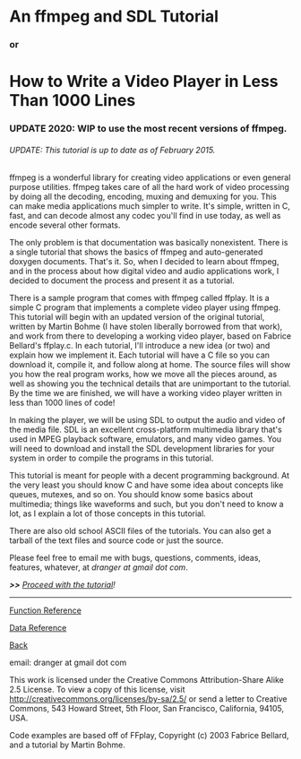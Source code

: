 # An ffmpeg and SDL Tutorial

### or

# How to Write a Video Player in Less Than 1000 Lines

### UPDATE 2020: WIP to use the most recent versions of ffmpeg.
###### UPDATE: This tutorial is up to date as of February 2015.

ffmpeg is a wonderful library for creating video applications or even general
purpose utilities. ffmpeg takes care of all the hard work of video processing
by doing all the decoding, encoding, muxing and demuxing for you. This can
make media applications much simpler to write. It's simple, written in C,
fast, and can decode almost any codec you'll find in use today, as well as
encode several other formats.

The only problem is that documentation was basically nonexistent. There is a
single tutorial that shows the basics of ffmpeg and auto-generated doxygen
documents. That's it. So, when I decided to learn about ffmpeg, and in the
process about how digital video and audio applications work, I decided to
document the process and present it as a tutorial.

There is a sample program that comes with ffmpeg called ffplay. It is a simple
C program that implements a complete video player using ffmpeg. This tutorial
will begin with an updated version of the original tutorial, written by Martin
Bohme (I have stolen liberally borrowed from that work), and work from there
to developing a working video player, based on Fabrice Bellard's ffplay.c. In
each tutorial, I'll introduce a new idea (or two) and explain how we implement
it. Each tutorial will have a C file so you can download it, compile it, and
follow along at home. The source files will show you how the real program
works, how we move all the pieces around, as well as showing you the technical
details that are unimportant to the tutorial. By the time we are finished, we
will have a working video player written in less than 1000 lines of code!

In making the player, we will be using SDL to output the audio and video of
the media file. SDL is an excellent cross-platform multimedia library that's
used in MPEG playback software, emulators, and many video games. You will need
to download and install the SDL development libraries for your system in order
to compile the programs in this tutorial.

This tutorial is meant for people with a decent programming background. At the
very least you should know C and have some idea about concepts like queues,
mutexes, and so on. You should know some basics about multimedia; things like
waveforms and such, but you don't need to know a lot, as I explain a lot of
those concepts in this tutorial.

There are also old school ASCII files of the tutorials. You can also get a
tarball of the text files and source code or just the source.

Please feel free to email me with bugs, questions, comments, ideas, features,
whatever, at _dranger at gmail dot com_.

_**>>** [Proceed with the tutorial](https://github.com/dx7/ffmpegtutorial/blob/master/docs/tutorial01.md)!_

* * *

[Function Reference](https://github.com/dx7/ffmpegtutorial/blob/master/docs/functions.md)

[Data Reference](https://github.com/dx7/ffmpegtutorial/blob/master/docs/data.md)

[Back](https://github.com/dx7/ffmpegtutorial)

email: dranger at gmail dot com

This work is licensed under the Creative Commons Attribution-Share Alike 2.5
License. To view a copy of this license, visit
http://creativecommons.org/licenses/by-sa/2.5/ or send a letter to Creative
Commons, 543 Howard Street, 5th Floor, San Francisco, California, 94105, USA.

Code examples are based off of FFplay, Copyright (c) 2003 Fabrice Bellard, and
a tutorial by Martin Bohme.

